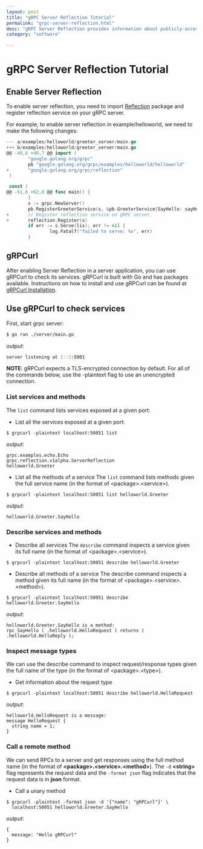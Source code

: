 ```yaml
---
layout: post
title: "gRPC Server Reflection Tutorial"
permalink: "grpc-server-reflection.html"
desc: "gRPC Server Reflection provides information about publicly-accessible gRPC services on a server, and assists clients at runtime to construct RPC requests and responses without precompiled service information. It is used by gRPCurl, which can be used to introspect server protos and send/receive test RPCs."
category: "software"

---
```


# gRPC Server Reflection Tutorial

## Enable Server Reflection

To enable server reflection, you need to import [Reflection](https://github.com/grpc/grpc-go/tree/master/reflection) package and register reflection service on your gRPC server.

For example, to enable server reflection in example/helloworld, we need to make the following changes:

```go
--- a/examples/helloworld/greeter_server/main.go
+++ b/examples/helloworld/greeter_server/main.go
@@ -40,6 +40,7 @@ import (
        "google.golang.org/grpc"
        pb "google.golang.org/grpc/examples/helloworld/helloworld"
+       "google.golang.org/grpc/reflection"
 )

 const (
@@ -61,6 +62,8 @@ func main() {
        }
        s := grpc.NewServer()
        pb.RegisterGreeterService(s, &pb.GreeterService{SayHello: sayHello})
+       // Register reflection service on gRPC server.
+       reflection.Register(s)
        if err := s.Serve(lis); err != nil {
                log.Fatalf("failed to serve: %v", err)
        }
```

## gRPCurl

After enabling Server Reflection in a server application, you can use gRPCurl to check its services. gRPCurl is built with Go and has packages available. Instructions on how to install and use gRPCurl can be found at [gRPCurl Installation](https://github.com/fullstorydev/grpcurl#installation).

## Use gRPCurl to check services

First, start grpc server:
```bash
$ go run ./server/main.go
```

*output*:
```bash
server listening at [::]:5001
```

**NOTE**: gRPCurl expects a TLS-encrypted connection by default. For all of the commands below, use the -plaintext flag to use an unencrypted connection.

### List services and methods
The `list` command lists services exposed at a given port:

- List all the services exposed at a given port:
```
$ grpcurl -plaintext localhost:50051 list
```
*output*:
```
grpc.examples.echo.Echo
grpc.reflection.v1alpha.ServerReflection
helloworld.Greeter
```

- List all the methods of a service
The `list` command lists methods given the full service name (in the format of \<package>.\<service>).
```
$ grpcurl -plaintext localhost:50051 list helloworld.Greeter
```

*output*:
```
helloworld.Greeter.SayHello
```

### Describe services and methods

- Describe all services
The `describe` command inspects a service given its full name (in the format of \<package>.\<service>).

```
$ grpcurl -plaintext localhost:50051 describe helloworld.Greeter
```
- Describe all methods of a service
The describe command inspects a method given its full name (in the format of \<package>.\<service>.\<method>).
```
$ grpcurl -plaintext localhost:50051 describe helloworld.Greeter.SayHello
```
*output*:
```
helloworld.Greeter.SayHello is a method:
rpc SayHello ( .helloworld.HelloRequest ) returns ( .helloworld.HelloReply );
```

### Inspect message types
We can use the describe command to inspect request/response types given the full name of the type (in the format of \<package>.\<type>).
- Get information about the request type
```
$ grpcurl -plaintext localhost:50051 describe helloworld.HelloRequest
```
*output*:
```
helloworld.HelloRequest is a message:
message HelloRequest {
  string name = 1;
}
```

### Call a remote method
We can send RPCs to a server and get responses using the full method name (in the format of **\<package>.\<service>.\<method>**). The `-d` **\<string>** flag represents the request data and the `-format json` flag indicates that the request data is in **json** format.

- Call a unary method
```
$ grpcurl -plaintext -format json -d '{"name": "gRPCurl"}' \
  localhost:50051 helloworld.Greeter.SayHello
```
*output*:
```
{
  message: "Hello gRPCurl"
}
```
